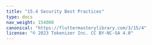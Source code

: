 ```yaml
---
title: "15.4 Security Best Practices"
type: docs
nav_weight: 154000
canonical: "https://fluttermasterylibrary.com/3/15/4"
license: "© 2023 Tokenizer Inc. CC BY-NC-SA 4.0"
---
```

